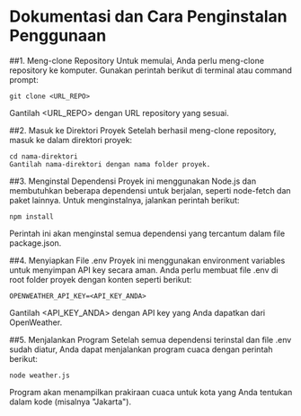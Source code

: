 # Dokumentasi dan Cara Penginstalan Penggunaan 

##1. Meng-clone Repository
Untuk memulai, Anda perlu meng-clone repository ke komputer. Gunakan perintah berikut di terminal atau command prompt:

```
git clone <URL_REPO>
```
Gantilah <URL_REPO> dengan URL repository yang sesuai.

##2. Masuk ke Direktori Proyek
Setelah berhasil meng-clone repository, masuk ke dalam direktori proyek:
```
cd nama-direktori
Gantilah nama-direktori dengan nama folder proyek.
```
##3. Menginstal Dependensi
Proyek ini menggunakan Node.js dan membutuhkan beberapa dependensi untuk berjalan, seperti node-fetch dan paket lainnya. Untuk menginstalnya, jalankan perintah berikut:
```
npm install
```
Perintah ini akan menginstal semua dependensi yang tercantum dalam file package.json.

##4. Menyiapkan File .env
Proyek ini menggunakan environment variables untuk menyimpan API key secara aman. Anda perlu membuat file .env di root folder proyek dengan konten seperti berikut:
```
OPENWEATHER_API_KEY=<API_KEY_ANDA>
```
Gantilah <API_KEY_ANDA> dengan API key yang Anda dapatkan dari OpenWeather.

##5. Menjalankan Program
Setelah semua dependensi terinstal dan file .env sudah diatur, Anda dapat menjalankan program cuaca dengan perintah berikut:
```
node weather.js
```
Program akan menampilkan prakiraan cuaca untuk kota yang Anda tentukan dalam kode (misalnya "Jakarta").
